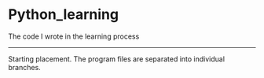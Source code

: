 # Python_learning
The code I wrote in the learning process
____
Starting placement. The program files are separated into individual branches.
